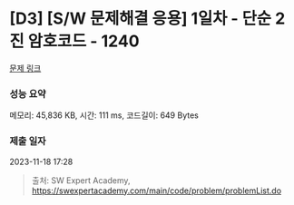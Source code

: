 # [D3] [S/W 문제해결 응용] 1일차 - 단순 2진 암호코드 - 1240 

[문제 링크](https://swexpertacademy.com/main/code/problem/problemDetail.do?contestProbId=AV15FZuqAL4CFAYD) 

### 성능 요약

메모리: 45,836 KB, 시간: 111 ms, 코드길이: 649 Bytes

### 제출 일자

2023-11-18 17:28



> 출처: SW Expert Academy, https://swexpertacademy.com/main/code/problem/problemList.do